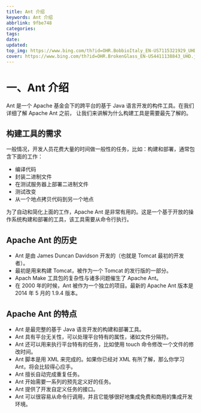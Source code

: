 ```yaml
---
title: Ant 介绍
keywords: Ant 介绍
abbrlink: 9fbe748
categories: 
tags: 
date: 
updated: 
top_img: https://www.bing.com/th?id=OHR.BobbioItaly_EN-US7115321929_UHD.jpg
cover: https://www.bing.com/th?id=OHR.BrokenGlass_EN-US4411138843_UHD.jpg
---
```

# 一、Ant 介绍

Ant 是一个 Apache 基金会下的跨平台的基于 Java 语言开发的构件工具。在我们详细了解 Apache Ant 之前， 让我们来讲解为什么构建工具是需要最先了解的。

## 构建工具的需求

一般情况，开发人员花费大量的时间做一般性的任务，比如：构建和部署，通常包含下面的工作：

- 编译代码
- 封装二进制文件
- 在测试服务器上部署二进制文件
- 测试改变
- 从一个地点拷贝代码到另一个地点

为了自动和简化上面的工作，Apache Ant 是非常有用的。这是一个基于开放的操作系统构建和部署的工具，该工具需要从命令行执行。

## Apache Ant 的历史

- Ant 是由 James Duncan Davidson 开发的（也就是 Tomcat 最初的开发者）。
- 最初是用来构建 Tomcat，被作为一个 Tomcat 的发行版的一部分。
- Apach Make 工具包的复杂性与诸多问题催生了 Apache Ant。
- 在 2000 年的时候，Ant 被作为一个独立的项目。最新的 Apache Ant 版本是 2014 年 5 月的 1.9.4 版本。

## Apache Ant 的特点

- Ant 是最完整的基于 Java 语言开发的构建和部署工具。
- Ant 具有平台无关性，可以处理平台特有的属性，诸如文件分隔符。
- Ant 还可以用来执行平台特有的任务，比如使用 touch 命令修改一个文件的修改时间。
- Ant 脚本是用 XML 来完成的。如果你已经对 XML 有所了解，那么你学习 Ant，将会比较得心应手。
- Ant 擅长自动完成重复任务。
- Ant 开始需要一系列的预先定义好的任务。
- Ant 提供了开发自定义任务的接口。
- Ant 可以很容易从命令行调用，并且它能够很好地集成免费和商用的集成开发环境。